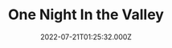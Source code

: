 ---
collection_archive: false
collection_awards: []
collection_category:
  - Color
  - Conceptual
  - Environments
collection_content: 
collection_cover: https://d1sf55qlb7p6hz.cloudfront.net/2022-08_horizontal-covers-12.jpg
collection_cover_mobile: https://d1sf55qlb7p6hz.cloudfront.net/2022-08_vertical-covers-10.jpg
collection_description: >-
  A collection of images from a scouting exercise for a collaborative project
  with Shane Griffin.
collection_description_alignment: center
collection_exhibition: []
collection_filter: Personal
collection_hidden: false
collection_meta: 
collection_meta_2: 
collection_press: []
collection_preview:
  - https://d1sf55qlb7p6hz.cloudfront.net/4x3-valley-2.jpg
  - https://d1sf55qlb7p6hz.cloudfront.net/4x3-valley-1.jpg
  - https://d1sf55qlb7p6hz.cloudfront.net/4x3-valley-3.jpg
  - https://d1sf55qlb7p6hz.cloudfront.net/4x3-valley-4.jpg
cover_image: 
date: 2022-07-21T01:25:32.000Z
hide_footer: true
layout: blocks
navigation_theme: white
px_extra: true
row_alignment: between
slug: valley
theme_color: F3CCCC
theme_color_all_works: 
title: One Night In the Valley
seo:
  meta_description: 
  meta_title: 
collection_blocks:
  - _bookshop_name: collections/media-row-start
    row_alignment: between
  - _bookshop_name: collections/media-element
    align_y: 
    block: media-element
    caption: 
    color: C2A282
    image: https://d1sf55qlb7p6hz.cloudfront.net/rieser-valley-1.jpg
    margin_left: 25
    margin_right: 0
    margin_y: 100
    width: 60
  - _bookshop_name: collections/media-row
    row_alignment: between
  - _bookshop_name: collections/media-element
    align_y: 
    block: media-element
    caption: 
    color: DFEBEF
    image: https://d1sf55qlb7p6hz.cloudfront.net/rieser-valley-2.jpg
    margin_left: 15
    margin_right: 0
    margin_y: 500
    width: 33
  - _bookshop_name: collections/media-element
    align_y: start
    caption: 
    color: CDB882
    image: https://d1sf55qlb7p6hz.cloudfront.net/rieser-valley-3.jpg
    margin_left: 0
    margin_right: 0
    margin_y: 100
    width: 33
  - _bookshop_name: collections/media-row
    row_alignment: between
  - _bookshop_name: collections/media-element
    align_y: 
    block: media-element
    caption: 
    color: D8A6C7
    image: https://d1sf55qlb7p6hz.cloudfront.net/rieser-valley-4.jpg
    margin_left: 5
    margin_right: 0
    margin_y: 100
    width: 20
  - _bookshop_name: collections/media-element
    align_y: 
    block: media-element
    caption: 
    color: EEDDDD
    image: https://d1sf55qlb7p6hz.cloudfront.net/rieser-valley-5.jpg
    margin_left: 0
    margin_right: 30
    margin_y: 300
    width: 40
  - _bookshop_name: collections/media-row
    row_alignment: between
  - _bookshop_name: collections/media-element
    align_y: 
    block: media-element
    caption: 
    color: CFC78C
    image: https://d1sf55qlb7p6hz.cloudfront.net/rieser-valley-7.jpg
    margin_left: 60
    margin_right: 0
    margin_y: 100
    width: 33
  - _bookshop_name: collections/media-row
    row_alignment: between
  - _bookshop_name: collections/media-element
    align_y: 
    block: media-element
    caption: 
    color: F1B88C
    image: https://d1sf55qlb7p6hz.cloudfront.net/rieser-valley-6.jpg
    margin_left: 15
    margin_right: 0
    margin_y: 100
    width: 70
  - _bookshop_name: collections/media-row-end
---